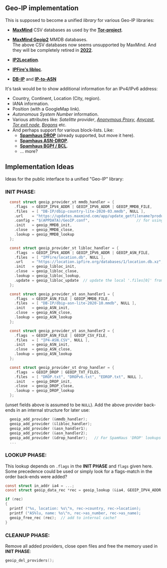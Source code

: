 ## Geo-IP implementation

This is supposed to become a unified *library* for various
Geo-IP libraries:

 * **[MaxMind](https://dev.maxmind.com/geoip/legacy/downloadable/)**
   CSV databases as used by the **[Tor-project](https://gitweb.torproject.org/tor.git/plain/src/config/)**.

 * **[MaxMind Geoip2](https://www.maxmind.com/en/geoip2-databases)** MMDB databases. <br>
   The above CSV databases now seems unsupported by MaxMind. And they will be completely retired in
   **[2022](https://blog.maxmind.com/2020/06/01/retirement-of-geoip-legacy-downloadable-databases-in-may-2022/)**.

 * **[IP2Location](https://github.com/chrislim2888/IP2Location-C-Library)**.

 * **[IPFire's libloc](https://git.ipfire.org/?p=location/libloc.git;a=summary)**.

 * **[DB-IP](https://db-ip.com/db/)** and **[IP-to-ASN](https://db-ip.com/db/download/ip-to-asn-lite)**

It's task would be to show additional information for an IPv4/IPv6 address:
 * Country, Continent, Location (City, region).
 * IANA information.
 * Position (with a GoogleMap link).
 * *Autonomous System Number* information.
 * Various attributes like: *Satelitte provider*,
   [*Anonymous Proxy*](https://en.wikipedia.org/wiki/Anonymous_proxy),
   [*Anycast*](https://en.wikipedia.org/wiki/Anycast),
   [*Tor exit node*](https://en.wikipedia.org/wiki/Tor_(network)#Tor_exit_node_block),
   [*Bogons*](https://en.wikipedia.org/wiki/Bogon_filtering) etc.
 * And perhaps support for various block-lists. Like:
    * **[Spamhaus DROP](https://www.spamhaus.org/drop/)** (already supported, but move it here).
    * **[Spamhaus ASN-DROP](https://www.spamhaus.org/drop/)**.
    * **[Spamhaus BGPf / BCL](https://www.spamhaus.org/bgpf/)**.
    * ... more?

## Implementation Ideas

Ideas for the public interface to a unified "Geo-IP" library:

### INIT PHASE:

```c
  const struct geoip_provider_st mmdb_handler = {
    .flags  = GEOIP_IPV4_ADDR | GEOIP_IPV6_ADDR | GEOIP_MMDB_FILE,
    .files  = [ "DB-IP/dbip-country-lite-2020-03.mmdb", NULL ],  
    .url    = "https://updates.maxmind.com/app/update_getfilename?product_id=GeoLite2-Country/update?db_md5=a456ade...",
    .config = "$(APPDATA)/GeoIP.conf",                     // for using the 'geoipupdate' program
    .init   = geoip_MMDB_init,
    .close  = geoip_MMDB_close,
    .lookup = geoip_MMDB_lookup
  };

  const struct geoip_provider_st libloc_handler = {
    .flags  = GEOIP_IPV4_ADDR | GEOIP_IPV6_ADDR | GEOIP_ASN_FILE,
    .files  = [ "IPFire/location.db", NULL ],
    .url    = "https://location.ipfire.org/databases/1/location.db.xz",
    .init   = geoip_libloc_init,
    .close  = geoip_libloc_close,
    .lookup = geoip_libloc_lookup,
    .update = geoip_libloc_update  // update the local '.files[0]' from '.url'
  };

  const struct geoip_provider_st asn_handler1 = {
    .flags  = GEOIP_ASN_FILE | GEOIP_MMDB_FILE,
    .files  = [ "DB-IP/dbip-asn-lite-2020-10.mmdb", NULL ],
    .init   = geoip_ASN_init,
    .close  = geoip_ASN_close,
    .lookup = geoip_ASN_lookup
  };

  const struct geoip_provider_st asn_handler2 = {
    .flags  = GEOIP_ASN_FILE | GEOIP_CSV_FILE,
    .files  = [ "IP4-ASN.CSV", NULL ],
    .init   = geoip_ASN_init,
    .close  = geoip_ASN_close,
    .lookup = geoip_ASN_lookup
  };

  const struct geoip_provider_st drop_handler = {
    .flags  = GEOIP_DROP | GEOIP_TXT_FILES,
    .files  = [ "DROP.txt", "DROPv6.txt", "EDROP.txt", NULL ],
    .init   = geoip_DROP_init,
    .close  = geoip_DROP_close,
    .lookup = geoip_DROP_lookup
  };
```

(unset fields above is assumed to be `NULL`).
Add the above provider back-ends in an internal structure for later use:

```c
  geoip_add_provider (&mmdb_handler);
  geoip_add_provider (&libloc_handler);
  geoip_add_provider (&asn_handler1);
  geoip_add_provider (&asn_handler2);
  geoip_add_provider (&drop_handler);   // For SpamHaus 'DROP' lookups
  ...
```

### LOOKUP PHASE:

  This lookup depends on `.flags` in the **INIT PHASE** and `flags` given here. <br>
  Some precedence could be used or simply look for a flags-match in the order back-ends were added?


  ```c
  const struct in_addr ia4 = ...;
  const struct geoip_data_rec *rec = geoip_lookup (&ia4, GEOIP_IPV4_ADDR | GEOIP_ASN_FILE);

  if (rec)
  {
    printf ("%s, location: %s\"n, rec->country, rec->location);
    printf ("AS%lu, name: %s\"n, rec->as_number, rec->as_name);
    geoip_free_rec (rec);  // add to internal cache?
  }
  ```

### CLEANUP PHASE:

  Remove all added providers, close open files and free the memory used in **INIT PHASE**:

  ```c
  geoip_del_providers();
  ```
